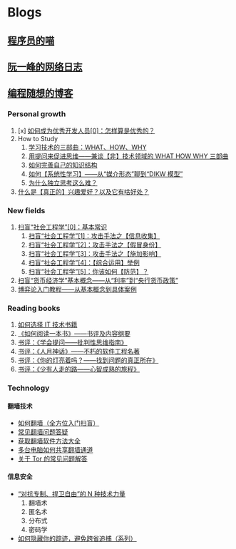 # Blogs
## [程序员的喵](https://catcoding.me/)
## [阮一峰的网络日志](https://www.ruanyifeng.com/blog/)
##  [编程随想的博客](https://program-think.blogspot.com/)
###  Personal growth
1. [x] [如何成为优秀开发人员[0]：怎样算是优秀的？](https://program-think.blogspot.com/2009/01/0.html)
2. How to Study
    1. [学习技术的三部曲：WHAT、HOW、WHY](https://program-think.blogspot.com/2009/02/study-technology-in-three-steps.html)
    2. [用提问来促进思维——兼谈【非】技术领域的 WHAT HOW WHY 三部曲](https://program-think.blogspot.com/2012/03/think-what-how-why.html)
    3. [如何完善自己的知识结构](https://program-think.blogspot.com/2013/09/knowledge-structure.html)
    4. [如何【系统性学习】——从“媒介形态”聊到“DIKW 模型”](https://program-think.blogspot.com/2019/10/Systematic-Learning.html)
    5. [为什么独立思考这么难？](https://program-think.blogspot.com/2019/03/Why-Thinking-Hard-So-Hard.html)
3. [什么是【真正的】兴趣爱好？以及它有啥好处？](https://program-think.blogspot.com/2015/12/Hobbies-and-Interests.html)

### New fields
1. [扫盲“社会工程学”[0]：基本常识](https://program-think.blogspot.com/2009/05/social-engineering-0-overview.html)
	1. [扫盲“社会工程学”[1]：攻击手法之【信息收集】](https://program-think.blogspot.com/2009/05/social-engineering-1-gather-information.html)
	2. [扫盲“社会工程学”[2]：攻击手法之【假冒身份】](https://program-think.blogspot.com/2009/05/social-engineering-2-pretend.html)
	3. [扫盲“社会工程学”[3]：攻击手法之【施加影响】](https://program-think.blogspot.com/2009/05/social-engineering-3-influence.html)
	4. [扫盲“社会工程学”[4]：【综合运用】举例](https://program-think.blogspot.com/2009/06/social-engineering-4-example.html)
	5. [扫盲“社会工程学”[5]：你该如何【防范】？](https://program-think.blogspot.com/2009/07/social-engineering-5-defend.html)
4. [扫盲“货币经济学”基本概念——从“利率”到“央行货币政策”](https://program-think.blogspot.com/2019/08/Monetary-Economics.html)
5. [博弈论入门教程——从基本概念到具体案例](https://program-think.blogspot.com/2020/11/Game-Theory.html)
### Reading books
1. [如何选择 IT 技术书籍](https://program-think.blogspot.com/2009/01/choose-it-book.html)
2. [《如何阅读一本书》——书评及内容纲要](https://program-think.blogspot.com/2013/04/how-to-read-book.html)
3. [书评：《学会提问——批判性思维指南》](https://program-think.blogspot.com/2010/10/book-review-asking-right-questions.html)
4. [书评：《人月神话》——不朽的软件工程名著](https://program-think.blogspot.com/2009/03/book-review-mythical-man-month.html)
5. [书评：《你的灯亮着吗？——找到问题的真正所在》](https://program-think.blogspot.com/2009/07/book-review-are-your-lights-on.html)
6. [书评：《少有人走的路——心智成熟的旅程》](https://program-think.blogspot.com/2012/06/book-review-road-less-traveled.html)
### Technology
#### 翻墙技术
- [如何翻墙（全方位入门扫盲）](https://program-think.blogspot.com/2009/05/how-to-break-through-gfw.html)
- [常见翻墙问题答疑](https://program-think.blogspot.com/2011/09/gfw-faq.html)
- [获取翻墙软件方法大全](https://program-think.blogspot.com/2011/03/how-to-get-gfw-tools.html)
- [多台电脑如何共享翻墙通道](https://program-think.blogspot.com/2013/01/cross-host-use-gfw-tool.html)
- [关于 Tor 的常见问题解答](https://program-think.blogspot.com/2013/11/tor-faq.html)
#### 信息安全
- [“对抗专制、捍卫自由”的 N 种技术力量](https://program-think.blogspot.com/2015/08/Technology-and-Freedom.html)
	1. 翻墙术
	2. 匿名术
	3. 分布式
	4. 密码学
- [如何隐藏你的踪迹，避免跨省追捕（系列）](https://program-think.blogspot.com/2010/04/howto-cover-your-tracks-0.html)


